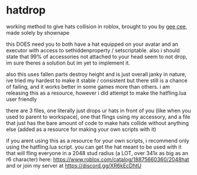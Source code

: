 # hatdrop
working method to give hats collision in roblox, brought to you by [gee cee](https://www.roblox.com/groups/34681971/gee-cee#), made solely by shownape

this DOES need you to both have a hat equipped on your avatar and an executor with access to sethiddenproperty / setscriptable. also i should state that 99% of accessories not attached to your head seem to not drop, im sure theres a solution but im yet to implement it.

also this uses fallen parts destroy height and is just overall janky in nature, ive tried my hardest to make it stable / consistent but there still is a chance of failing, and it works better in some games more than others. i am releasing this as a resource, however i did attempt to make the hatfling.lua user friendly

there are 3 files, one literally just drops ur hats in front of you (like when you used to parent to workspace), one that flings using my accessory, and a file that just has the bare amount of code to make hats collide without anything else (added as a resource for making your own scripts with it)

if you arent using this as a resource for your own scripts, i recommend only using the hatfling.lua script. you can get the hat meant to be used with it that will fling everyone in a 2048 stud radius (a LOT, over 341x as big as an r6 character) here: https://www.roblox.com/catalog/18875660360/2048hat and or join my server at https://discord.gg/XR6kEcDhtU
